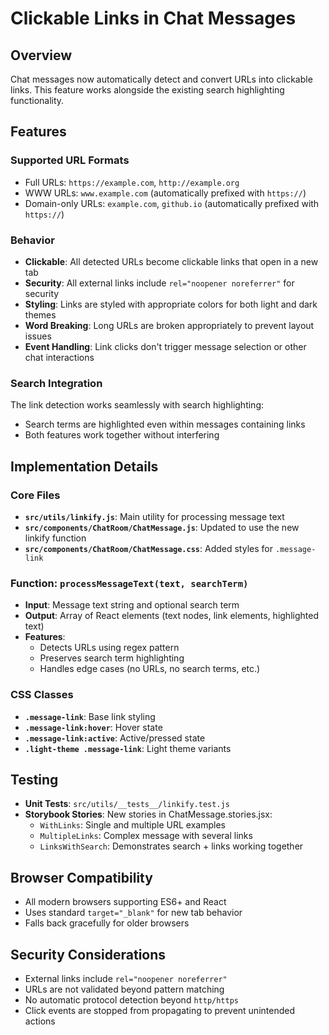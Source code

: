 # Clickable Links in Chat Messages

## Overview
Chat messages now automatically detect and convert URLs into clickable links. This feature works alongside the existing search highlighting functionality.

## Features

### Supported URL Formats
- Full URLs: `https://example.com`, `http://example.org`
- WWW URLs: `www.example.com` (automatically prefixed with `https://`)
- Domain-only URLs: `example.com`, `github.io` (automatically prefixed with `https://`)

### Behavior
- **Clickable**: All detected URLs become clickable links that open in a new tab
- **Security**: All external links include `rel="noopener noreferrer"` for security
- **Styling**: Links are styled with appropriate colors for both light and dark themes
- **Word Breaking**: Long URLs are broken appropriately to prevent layout issues
- **Event Handling**: Link clicks don't trigger message selection or other chat interactions

### Search Integration
The link detection works seamlessly with search highlighting:
- Search terms are highlighted even within messages containing links
- Both features work together without interfering

## Implementation Details

### Core Files
- **`src/utils/linkify.js`**: Main utility for processing message text
- **`src/components/ChatRoom/ChatMessage.js`**: Updated to use the new linkify function
- **`src/components/ChatRoom/ChatMessage.css`**: Added styles for `.message-link`

### Function: `processMessageText(text, searchTerm)`
- **Input**: Message text string and optional search term
- **Output**: Array of React elements (text nodes, link elements, highlighted text)
- **Features**: 
  - Detects URLs using regex pattern
  - Preserves search term highlighting
  - Handles edge cases (no URLs, no search terms, etc.)

### CSS Classes
- **`.message-link`**: Base link styling
- **`.message-link:hover`**: Hover state
- **`.message-link:active`**: Active/pressed state
- **`.light-theme .message-link`**: Light theme variants

## Testing
- **Unit Tests**: `src/utils/__tests__/linkify.test.js`
- **Storybook Stories**: New stories in ChatMessage.stories.jsx:
  - `WithLinks`: Single and multiple URL examples
  - `MultipleLinks`: Complex message with several links
  - `LinksWithSearch`: Demonstrates search + links working together

## Browser Compatibility
- All modern browsers supporting ES6+ and React
- Uses standard `target="_blank"` for new tab behavior
- Falls back gracefully for older browsers

## Security Considerations
- External links include `rel="noopener noreferrer"` 
- URLs are not validated beyond pattern matching
- No automatic protocol detection beyond `http/https`
- Click events are stopped from propagating to prevent unintended actions